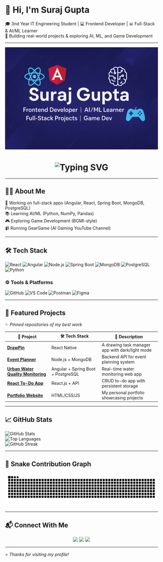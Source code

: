 # 👋 Hi, I'm Suraj Gupta  

🎓 3nd Year IT Engineering Student | 💻 Frontend Developer | 📊 Full-Stack & AI/ML Learner  
🚀 Building real-world projects & exploring AI, ML, and Game Development  

---

<!-- Banner -->
<img src="./banner.png" alt="banner" />

<!-- Typing Animation -->
<h1 align="center">
  <img src="https://readme-typing-svg.herokuapp.com?font=Fira+Code&weight=600&size=28&pause=1000&color=4E8DFF&center=true&vCenter=true&width=600&lines=Hi+👋,+I'm+Suraj+Gupta!;Frontend+Developer+%7C+AI%2FML+Learner;Full-Stack+Engineer;Game+Dev+Enthusiast" alt="Typing SVG" />
</h1>

---

## 🧑‍💻 About Me
🔭 Working on full-stack apps (Angular, React, Spring Boot, MongoDB, PostgreSQL)  
📚 Learning AI/ML (Python, NumPy, Pandas)  
🎮 Exploring Game Development (BGMI-style)  
📹 Running GearGame (AI Gaming YouTube Channel)  

---

## 🛠 Tech Stack
![React](https://img.shields.io/badge/React-20232A?style=for-the-badge&logo=react&logoColor=61DAFB)
![Angular](https://img.shields.io/badge/Angular-DD0031?style=for-the-badge&logo=angular&logoColor=white)
![Node.js](https://img.shields.io/badge/Node.js-43853D?style=for-the-badge&logo=node.js&logoColor=white)
![Spring Boot](https://img.shields.io/badge/SpringBoot-6DB33F?style=for-the-badge&logo=springboot&logoColor=white)
![MongoDB](https://img.shields.io/badge/MongoDB-4ea94b?style=for-the-badge&logo=mongodb&logoColor=white)
![PostgreSQL](https://img.shields.io/badge/PostgreSQL-316192?style=for-the-badge&logo=postgresql&logoColor=white)
![Python](https://img.shields.io/badge/Python-FFD43B?style=for-the-badge&logo=python&logoColor=blue)

### ⚙️ Tools & Platforms  
![GitHub](https://img.shields.io/badge/GitHub-181717?style=for-the-badge&logo=github)
![VS Code](https://img.shields.io/badge/VSCode-0078D7?style=for-the-badge&logo=visualstudiocode&logoColor=white)
![Postman](https://img.shields.io/badge/Postman-FF6C37?style=for-the-badge&logo=postman&logoColor=white)
![Figma](https://img.shields.io/badge/Figma-F24E1E?style=for-the-badge&logo=figma&logoColor=white)

---

## 📌 Featured Projects  
✨ *Pinned repositories of my best work*  

| 🔗 Project | 🛠 Tech Stack | 📖 Description |
|------------|-------------|---------------|
| [**DrawPin**](#) | React Native | A drawing task manager app with dark/light mode |
| [**Event Planner**](#) | Node.js + MongoDB | Backend API for event planning system |
| [**Urban Water Quality Monitoring**](#) | Angular + Spring Boot + PostgreSQL | Real-time water monitoring web app |
| [**React To-Do App**](#) | React.js + API | CRUD to-do app with persistent storage |
| [**Portfolio Website**](#) | HTML/CSS/JS | My personal portfolio showcasing projects |

---

## 📈 GitHub Stats
![GitHub Stats](https://github-readme-stats.vercel.app/api?username=Suraj-Gupta-06&show_icons=true&theme=radical)  
![Top Languages](https://github-readme-stats.vercel.app/api/top-langs/?username=Suraj-Gupta-06&layout=compact&theme=radical)  
![GitHub Streak](https://github-readme-streak-stats.herokuapp.com/?user=Suraj-Gupta-06&theme=radical)

---

## 🐍 Snake Contribution Graph  
<p align="center">
  <img src="https://raw.githubusercontent.com/Suraj-Gupta-06/Suraj-Gupta-06/output/github-contribution-grid-snake.svg" />
</p>

---

## 📬 Connect With Me  
<p align="center">
<a href="https://linkedin.com/in/suraj-gupta-" target="_blank"><img src="https://img.shields.io/badge/LinkedIn-0A66C2?style=for-the-badge&logo=linkedin&logoColor=white"/></a>
<a href="https://youtube.com/@GearGame06" target="_blank"><img src="https://img.shields.io/badge/YouTube-FF0000?style=for-the-badge&logo=youtube&logoColor=white"/></a>
<a href="https://instagram.com/suraj_gupta__06" target="_blank"><img src="https://img.shields.io/badge/Instagram-E4405F?style=for-the-badge&logo=instagram&logoColor=white"/></a>
</p>

---

⭐ *Thanks for visiting my profile!*
